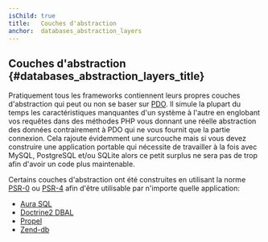 ```yaml
---
isChild: true
title:   Couches d'abstraction
anchor:  databases_abstraction_layers
---
```


## Couches d'abstraction {#databases_abstraction_layers_title}

Pratiquement tous les frameworks contiennent leurs propres couches d'abstraction qui peut ou non se baser sur [PDO][1]. Il simule la plupart du temps les caractéristiques manquantes d'un système à l'autre en englobant vos requêtes dans des méthodes PHP vous donnant une réelle abstraction des données contrairement à PDO qui ne vous fournit que la partie connexion.
Cela rajoute évidemment une surcouche mais si vous devez construire une application portable qui nécessite de travailler à la fois avec MySQL, PostgreSQL et/ou SQLite alors ce petit surplus ne sera pas de trop afin d'avoir un code plus maintenable.

Certains couches d'abstraction ont été construites en utilisant la norme [PSR-0][psr0] ou [PSR-4][psr4] afin d'être utilisable par n'importe quelle application:

* [Aura SQL][6]
* [Doctrine2 DBAL][2]
* [Propel][7]
* [Zend-db][4]


[1]: http://php.net/book.pdo
[2]: http://www.doctrine-project.org/projects/dbal.html
[4]: https://packages.zendframework.com/docs/latest/manual/en/index.html#zendframework/zend-db
[6]: https://github.com/auraphp/Aura.Sql
[7]: http://propelorm.org/
[psr0]: http://www.php-fig.org/psr/psr-0/
[psr4]: http://www.php-fig.org/psr/psr-4/
